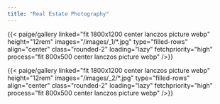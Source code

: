 ```yaml
---
title: "Real Estate Photography"
---
```


{{< paige/gallery 
	linked="fit 1800x1200 center lanczos picture webp"
	height="12rem"
	images="/images/_1/*.jpg"
	type="filled-rows"
	align="center"
	class="rounded-2"
	loading="lazy"
	fetchpriority="high" 
	process="fit 800x500 center lanczos picture webp" />}}

{{< paige/gallery 
	linked="fit 1800x1200 center lanczos picture webp"
	height="12rem"
	images="/images/_2/*.jpg"
	type="filled-rows"
	align="center"
	class="rounded-2"
	loading="lazy"
	fetchpriority="high"
	process="fit 800x500 center lanczos picture webp" />}}

